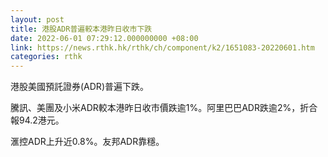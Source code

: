 ```yaml
---
layout: post
title: 港股ADR普遍較本港昨日收市下跌
date: 2022-06-01 07:29:12.000000000 +08:00
link: https://news.rthk.hk/rthk/ch/component/k2/1651083-20220601.htm
categories: rthk
---
```


港股美國預託證券(ADR)普遍下跌。

騰訊、美團及小米ADR較本港昨日收市價跌逾1%。阿里巴巴ADR跌逾2%，折合報94.2港元。

滙控ADR上升近0.8%。友邦ADR靠穩。
